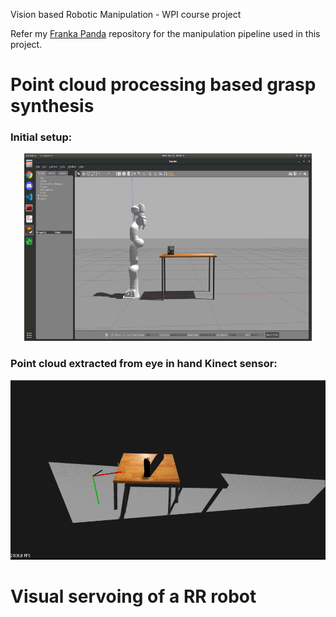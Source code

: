 Vision based Robotic Manipulation - WPI course project

Refer my [Franka Panda](https://github.com/cdbharath/franka_panda "Franka Panda") repository for the manipulation pipeline used in this project. 

# Point cloud processing based grasp synthesis

### Initial setup:
<p align="center">
<img width="460" height="300" src="./media/pc_setup.png">
</p>

### Point cloud extracted from eye in hand Kinect sensor:
![alt text](./media/pc.png "Pick and Place")


# Visual servoing of a RR robot
